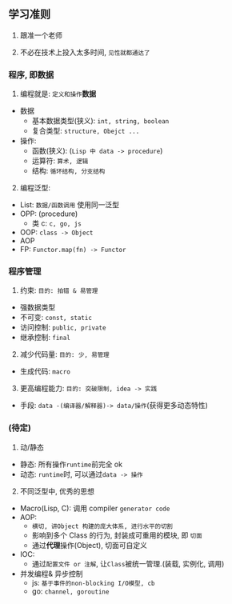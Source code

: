 ## 学习准则

1. 跟准一个老师

2. 不必在技术上投入太多时间, `见性就都通达了`

### 程序, 即数据

1. 编程就是: `定义和操作`**数据**

- 数据
  - 基本数据类型(狭义): `int, string, boolean`
  - 复合类型: `structure, Obejct ...`
- 操作:
  - 函数(狭义): (`Lisp 中 data -> procedure`)
  - 运算符: `算术, 逻辑`
  - 结构: `循环结构, 分支结构`

2. 编程泛型:

- List: `数据/函数调用` 使用同一泛型
- OPP: (procedure)
  - 类 c: `c, go, js`
- OOP: `class -> Object`
- AOP
- FP: `Functor.map(fn) -> Functor`

### 程序管理

1. 约束: `目的: 拍错 & 易管理`

- 强数据类型
- 不可变: `const, static`
- 访问控制: `public, private`
- 继承控制: `final`

2. 减少代码量: `目的: 少, 易管理`

- 生成代码: `macro`

3. 更高编程能力: `目的: 突破限制, idea -> 实践`

- 手段: `data -(编译器/解释器)-> data/操作`(获得更多动态特性)

### (待定)

1. 动/静态

- 静态: 所有操作`runtime`前完全 ok
- 动态: `runtime`时, 可以通过`data -> 操作`

2. 不同泛型中, 优秀的思想

- Macro(Lisp, C): 调用 compiler `generator code`
- AOP:
  - `横切, 讲Object 构建的庞大体系, 进行水平的切割`
  - 影响到多个 Class 的行为, 封装成可重用的模块, 即 `切面`
  - 通过**代理**操作(Object), 切面可自定义
- IOC:
  - 通过`配置文件 or 注解`, 让`Class`被统一管理.(装载, 实例化, 调用)
- 并发编程& 异步控制
  - js: `基于事件的non-blocking I/O模型, cb`
  - go: `channel, goroutine`
